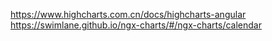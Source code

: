 https://www.highcharts.com.cn/docs/highcharts-angular
https://swimlane.github.io/ngx-charts/#/ngx-charts/calendar